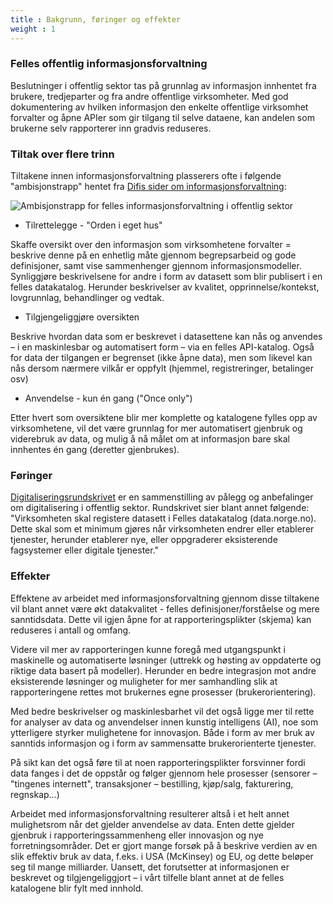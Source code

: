 ```yaml
---
title : Bakgrunn, føringer og effekter
weight : 1
---
```


### Felles offentlig informasjonsforvaltning

Beslutninger i offentlig sektor tas på grunnlag av informasjon innhentet fra brukere, tredjeparter og fra andre offentlige virksomheter. Med god dokumentering av hvilken informasjon den enkelte offentlige virksomhet forvalter og åpne APIer som gir tilgang til selve dataene, kan andelen som brukerne selv rapporterer inn gradvis reduseres.

### Tiltak over flere trinn

Tiltakene innen informasjonsforvaltning plasserers ofte i følgende "ambisjonstrapp" hentet fra [Difis sider om informasjonsforvaltning](https://www.difi.no/fagomrader-og-tjenester/digitalisering-og-samordning/nasjonal-arkitektur/informasjonsforvaltning):

![Ambisjonstrapp for felles informasjonsforvaltning i offentlig sektor](trappemodell_inforforvaltning_2.png)

* Tilrettelegge - "Orden i eget hus"

Skaffe oversikt over den informasjon som virksomhetene forvalter = beskrive denne på en enhetlig måte gjennom begrepsarbeid og gode definisjoner, samt vise sammenhenger gjennom informasjonsmodeller.
Synliggjøre beskrivelsene for andre i form av datasett som blir publisert i en felles datakatalog. Herunder beskrivelser av kvalitet, opprinnelse/kontekst, lovgrunnlag, behandlinger og vedtak.

* Tilgjengeliggjøre oversikten

Beskrive hvordan data som er beskrevet i datasettene kan nås og anvendes – i en maskinlesbar og automatisert form – via en felles API-katalog. Også for data der tilgangen er begrenset (ikke åpne data), men som likevel kan nås dersom nærmere vilkår er oppfylt (hjemmel, registreringer, betalinger osv)

* Anvendelse - kun én gang ("Once only")

Etter hvert som oversiktene blir mer komplette og katalogene fylles opp av virksomhetene, vil det være grunnlag for mer automatisert gjenbruk og viderebruk av data, og mulig å nå målet om at informasjon bare skal innhentes én gang (deretter gjenbrukes).

### Føringer

[Digitaliseringsrundskrivet](https://www.regjeringen.no/no/dokumenter/digitaliseringsrundskrivet/id3025117/) er en sammenstilling av pålegg og anbefalinger om digitalisering i offentlig sektor. Rundskrivet sier blant annet følgende: "Virksomheten skal registere datasett i Felles datakatalog (data.norge.no). Dette skal som et minimum gjøres når virksomheten endrer eller etablerer tjenester, herunder etablerer nye, eller oppgraderer eksisterende fagsystemer eller digitale tjenester."

### Effekter

Effektene av arbeidet med informasjonsforvaltning gjennom disse tiltakene vil blant annet være økt datakvalitet - felles definisjoner/forståelse og mere sanntidsdata. Dette vil igjen åpne for at rapporteringsplikter (skjema) kan reduseres i antall og omfang.

Videre vil mer av rapporteringen kunne foregå med utgangspunkt i maskinelle og automatiserte løsninger (uttrekk og høsting av oppdaterte og riktige data basert på modeller). Herunder en bedre integrasjon mot andre eksisterende løsninger og muligheter for mer samhandling slik at rapporteringene rettes mot brukernes egne prosesser (brukerorientering).

Med bedre beskrivelser og maskinlesbarhet vil det også ligge mer til rette for analyser av data og anvendelser innen kunstig intelligens (AI), noe som ytterligere styrker mulighetene for innovasjon. Både i form av mer bruk av sanntids informasjon og i form av sammensatte brukerorienterte tjenester.

På sikt kan det også føre til at noen rapporteringsplikter forsvinner fordi data fanges i det de oppstår og følger gjennom hele prosesser (sensorer – "tingenes internett", transaksjoner – bestilling, kjøp/salg, fakturering, regnskap…)

Arbeidet med informasjonsforvaltning resulterer altså i et helt annet mulighetsrom når det gjelder anvendelse av data. Enten dette gjelder gjenbruk i rapporteringssammenheng eller innovasjon og nye forretningsområder. Det er gjort mange forsøk på å beskrive verdien av en slik effektiv bruk av data, f.eks. i USA (McKinsey) og EU, og dette beløper seg til mange milliarder. Uansett, det forutsetter at informasjonen er beskrevet og tilgjengeliggjort – i vårt tilfelle blant annet at de felles katalogene blir fylt med innhold.
